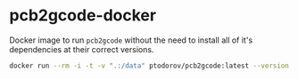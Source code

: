 # pcb2gcode-docker

Docker image to run `pcb2gcode` without the need to install all of it's dependencies at their correct versions.

```bash
docker run --rm -i -t -v ".:/data" ptodorov/pcb2gcode:latest --version
```